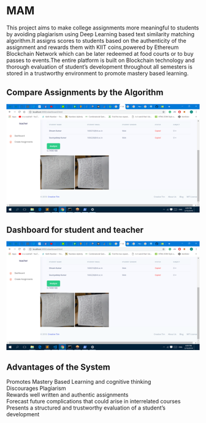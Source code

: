 # MAM
This project aims to make college assignments more meaningful to students by avoiding plagiarism using Deep Learning based text similarity matching algorithm.It assigns scores to students based on the authenticity of the assignment and rewards them with KIIT coins,powered by Ethereum Blockchain Network which can be later redeemed at food courts or to buy passes to events.The entire platform is built on Blockchain  technology and thorough evaluation of student’s development throughout all semesters is stored in a trustworthy environment to promote mastery based learning.

## Compare Assignments by the Algorithm
![Dashboard](https://github.com/SoumyadeepJana/MAM-1/blob/master/Picture1.png)
## Dashboard for student and teacher
![Dashboard](https://github.com/SoumyadeepJana/MAM-1/blob/master/Picture1.png)

## Advantages of the System
Promotes Mastery Based Learning and cognitive thinking</br>
Discourages Plagiarism</br>
Rewards well written and authentic assignments</br>
Forecast future complications that could arise in interrelated courses</br>
Presents a structured and trustworthy evaluation of a student’s development</br>
